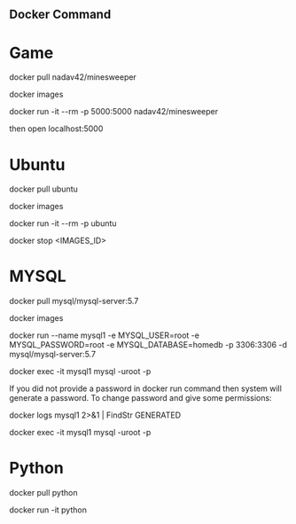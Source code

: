 ## Docker Command
# Game
docker pull nadav42/minesweeper

docker images

docker run -it --rm -p 5000:5000 nadav42/minesweeper

then open localhost:5000



# Ubuntu
docker pull ubuntu

docker images

docker run -it --rm -p ubuntu

docker stop <IMAGES_ID>


# MYSQL
docker pull mysql/mysql-server:5.7

docker images

docker run --name mysql1 -e MYSQL_USER=root -e MYSQL_PASSWORD=root -e MYSQL_DATABASE=homedb -p 3306:3306 -d mysql/mysql-server:5.7 

docker exec -it mysql1 mysql -uroot -p

If you did not provide a password in docker run command then system will generate a password. To change password and give some permissions:

docker logs mysql1 2>&1 | FindStr GENERATED

docker exec -it mysql1 mysql -uroot -p

# Python
docker pull python

docker run -it python



